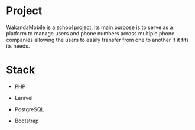 # Project

WakandaMobile is a school project, its main purpose is to serve as a platform to manage users and phone numbers 
across multiple  phone companies allowing the users to easily transfer from one to another if it fits its needs.

# Stack

+ PHP

+ Laravel

+ PostgreSQL

+ Bootstrap

